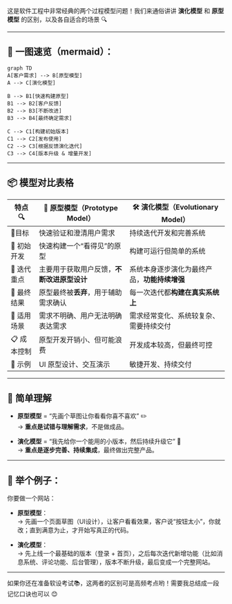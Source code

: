 这是软件工程中非常经典的两个过程模型问题！我们来通俗讲讲 **演化模型** 和 **原型模型** 的区别，以及各自适合的场景 🔍

---

## 🧬 一图速览（mermaid）：

```mermaid
graph TD
A[客户需求] --> B[原型模型]
A --> C[演化模型]

B --> B1[快速构建原型]
B1 --> B2[客户反馈]
B2 --> B3[不断改进]
B3 --> B4[最终确定需求]

C --> C1[构建初始版本]
C1 --> C2[发布使用]
C2 --> C3[根据反馈演化迭代]
C3 --> C4[版本升级 & 增量开发]
```

---

## 📦 模型对比表格

| 特点 🔍   | 🧪 原型模型（Prototype Model） | 🛠️ 演化模型（Evolutionary Model） |
|---------|--------------------------|------------------------------|
| 🚩目标    | 快速验证和澄清用户需求              | 持续迭代开发和完善系统                  |
| 🧱 初始开发 | 快速构建一个“看得见”的原型           | 构建可运行但简单的系统                  |
| 🔁 迭代重点 | 主要用于获取用户反馈，**不断改进原型设计**  | 系统本身逐步演化为最终产品，**功能持续增强**     |
| 🎯 最终结果 | 原型最终被**丢弃**，用于辅助需求确认     | 每一次迭代都**构建在真实系统上**           |
| 🤔 适用场景 | 需求不明确、用户无法明确表达需求         | 需求经常变化、系统较复杂、需要持续交付          |
| 📋 成本控制 | 原型开发开销小、但可能浪费            | 开发成本较高，但最终可控                 |
| 🧩 示例   | UI 原型设计、交互演示             | 敏捷开发、持续交付                    |

---

## 🧠 简单理解

- **原型模型** = “先画个草图让你看看你喜不喜欢” ✏️  
  → **重点是试错与理解需求**，不是做成品。

- **演化模型** = “我先给你一个能用的小版本，然后持续升级它” 🔄  
  → **重点是逐步完善、持续集成**，最终做出完整产品。

---

## 🚀 举个例子：

你要做一个网站：

- **原型模型**：  
  → 先画一个页面草图（UI设计），让客户看看效果，客户说“按钮太小”，你就改；直到满意为止，才开始写真正的代码。

- **演化模型**：  
  → 先上线一个最基础的版本（登录 + 首页），之后每次迭代新增功能（比如消息系统、评论功能、后台管理），版本不断升级，最后变成一个完整网站。

---

如果你还在准备软设考试📚，这两者的区别可是高频考点哟！需要我总结成一段记忆口诀也可以 😊